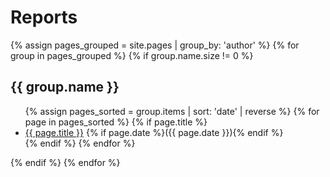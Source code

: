 # Reports

<div>
{% assign pages_grouped = site.pages | group_by: 'author' %}
{% for group in pages_grouped %}
    {% if group.name.size != 0 %}
    <h2>{{ group.name }}</h2>
    <ul>
    {% assign pages_sorted = group.items | sort: 'date' | reverse %}
    {% for page in pages_sorted %}
        {% if page.title %}
        <li><a href="{{ site.baseurl }}{{ page.url }}">{{ page.title }}</a>
        {% if page.date %}<time>({{ page.date }})</time>{% endif %}
        </li>
        {% endif %}
    {% endfor %}
    </ul>
    {% endif %}
{% endfor %}
</div>
